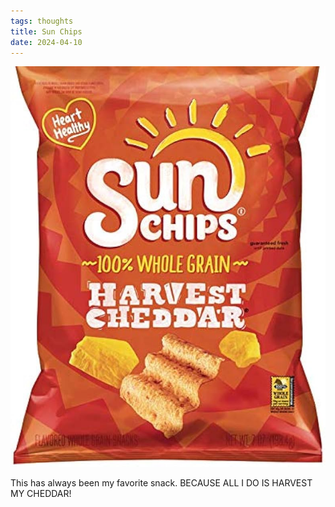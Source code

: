 ```yaml
---
tags: thoughts
title: Sun Chips
date: 2024-04-10
---
```


![sunchips](https://raw.githubusercontent.com/muneer78/muneer78.github.io/master/images/sunchips.jpg)

This has always been my favorite snack. BECAUSE ALL I DO IS HARVEST MY CHEDDAR!
